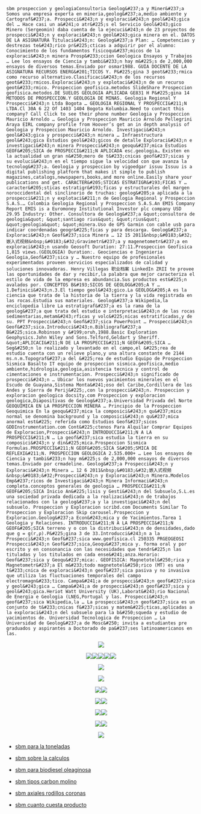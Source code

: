 
```
sbm prospeccion y geologiaConsultoria Geolog&#237;a y Miner&#237;a Somos una empresa experta en mineria,geolog&#237;a,medio ambiente y Cartograf&#237;a. Prospecci&#243;n y exploraci&#243;n geol&#243;gica del … Hace casi un a&#241;o atr&#225;s el Servicio Geol&#243;gico Minero (Sergeomin) daba cuenta de la ejecuci&#243;n de 23 proyectos de prospecci&#243;n y exploraci&#243;n geol&#243;gica minera en el. DATOS DE LA ASIGNATURA Titulaci&#243;n: Geolog&#237;a Plan: … Competencias y destrezas te&#243;rico pr&#225;cticas a adquirir por el alumno: Conocimiento de los fundamentos fisicoqu&#237;micos de la exploraci&#243;n minera Prosp&#233;ccion Geologica Ensayos y Trabajos … Lee los ensayos de Ciencia y tambi&#233;n hay m&#225;s de 2,000,000 ensayos de diversos temas.Enviado por osmar1988. GUIA DOCENTE DE LA ASIGNATURA RECURSOS ENERG&#201;TICOS Y. P&#225;gina 3 geot&#233;rmica como recurso alternativo.Clasificaci&#243;n de los recursos geot&#233;rmicos.Exploraci&#243;n y explotaci&#243;n de un recurso geot&#233;rmico. Prospeccion geofisica.metodos SlideShare Prospeccion geofisica.metodos.DE SUELOS GEOLOGIA APLICADA GE831 H P&#225;gina 14 METODOS DE PROSPECCION.Y GEOLOGIA DE MINAS. Geologia Regional Y Prospecci&#243;n Ltda Bogota … GEOLOGIA REGIONAL Y PROSPECCI&#211;N LTDA.Cl 30A 6 22 Of 1403 1404 Bogota Kolumbia.Need to contact this company? Call Click to see their phone number Geologia y Prospeccion Mauricio Arnoldo … Geologia y Prospeccion Mauricio Arnoldo Pellegrini Araya EIRL company profile from Hoover’s get an in depth analysis of Geologia y Prospeccion Mauricio Arnoldo. Investigaci&#243;n geol&#243;gica y prospecci&#243;n minera … Infraestructura geol&#243;gica Estudios geol&#243;gicos de detalle Exploraci&#243;n e investigaci&#243;n minera Prospecci&#243;n geoqu&#237;mica Estudios GEOF&#205;SICA de PROSPECCI&#211;N APLICADA esc.geologia… Existen en la actualidad un gran n&#250;mero de t&#233;cnicas geof&#237;sicas y su evoluci&#243;n en el tiempo sigue la velocidad con que avanza la tecnolog&#237;a. Geologia y prospeccion by vigoedgar issuu Issuu is a digital publishing platform that makes it simple to publish magazines,catalogs,newspapers,books,and more online.Easily share your publications and get. CARACTER&#205;STICAS ESTRATIGR&#193;FICAS Y … caracter&#205;sticas estratigr&#193;ficas y estructurales del margen noroccidental del sinclinorio de truchas: geolog&#205;a aplicada a la prospecci&#211;n y explotaci&#211;n de Geologia Regional y Prospeccion S.A.S.… Colombia Geologia Regional y Prospeccion S.A.S.An EMIS Company Report EMIS is a Euromoney Institutional Investor plc company USD 29.95 Industry: Other. Consultora de Geolog&#237;a &quot;consultora de geologia&quot; &quot;santiago rius&quot; &quot;rius&quot; &quot;geologia&quot; &quot;minera.Uso de GPS Garmin con cable usb para indicar coordenadas geogr&#225;ficas y para descarga. Geolog&#237;a Exploraci&#243;n Geof&#237;sica Minera … 12 15 2011&nbsp;&#0183;&#32;嵌入式视频&nbsp;&#0183;&#32;Gravimetr&#237;a y magenetometr&#237;a en exploraci&#243;n usando Geosoft Duration: 27:11.Prospeccion Geofisica 1,815 views.(GEOLOGIA) Duration:. Geociencias e Ingenieria Geologia,Geof&#237;sica y … Nuestro equipo de profesionales experimentados proveen servicios especializados de calidad y soluciones innovadoras. Henry Villegas 职业档案 LinkedIn ZRII te provee las oportunidades de dar y recibir,la palabra que mejor caracteriza el estilo de vida de la empresa es abundancia.Sus productos est&#225;n avalados por. CONCEPTOS B&#193;SICOS DE GEOLOG&#205;A Y … 1.Definici&#243;n.3.El tiempo geol&#243;gico.La GEOLOG&#205;A es la ciencia que trata de la historia de la tierra y la vida registrada en las rocas.Estudia sus materiales. Geolog&#237;a Wikipedia,la enciclopedia libre La estratigraf&#237;a es la rama de la geolog&#237;a que trata del estudio e interpretaci&#243;n de las rocas sedimentarias,metam&#243;rficas y volc&#225;nicas estratificadas,y de su. PPT Prospecci&#243;n Geof&#237;sica PowerPoint … Prospecci&#243;n Geof&#237;sica.Introducci&#243;n.Bibliograf&#237;a B&#225;sica.Robinson y &#199;oruh,1988.Basic Exploration Geophysics.John Wiley and Sons.Telford,Geldart y Sheriff. &quot;APLICACI&#211;N DE LA PROSPECCI&#211;N GEOF&#205;SICA … Seg&#250;n lo realizado y levantado en el campo,el &#225;rea de estudio cuenta con un relieve plano,y una altura constante de 2144 ms.n.m.Topograf&#237;a del &#225;rea de estudio Equipo de Prospeccion Sismica Basalto IT equipo de prospeccion sismica.geofisica,medio ambiente,hidrologia,geologia,asistencia tecnica y control de cimentaciones e instrumentacion. Prospecci&#243;n significado de prospecci&#243;n … Ubicar los nuevos yacimientos minerales en el Escudo de Guayana,Sistema Monta&#241;oso del Caribe,Cordillera de los Andes y Sierra de Perij&#225;,con la prospecci&#243;n. Prospeccion y exploracion geologica docsity.com Prospeccion y exploracion geologica,Diapositivas de Geolog&#237;a.Universidad Privada del Norte GEOQUIMICA EN LA PROSPECCION MINERA … Principio de la Prospeccion Geoquimica En la geoqu&#237;mica la composici&#243;n qu&#237;mica normal se denomina background y la composici&#243;n qu&#237;mica anormal est&#225; referida como Estudios Geof&#237;sicos GDDInstrumentation.com Cont&#225;ctenos Para Alquilar Comprar Equipos de Exploracion,Prospecci&#243;n INTRODUCCI&#211;N A LA PROSPECCI&#211;N … La geof&#237;sica estudia la tierra en su composici&#243;n y din&#225;mica.Prospeccion Sismica Formulas.PROSPECCI&#211;N GEOF&#205;SICA S&#205;SMICA DE REFLEXI&#211;N. PROSPECCION GEOLOGICA 2.535.000+ … Lee los ensayos de Ciencia y tambi&#233;n hay m&#225;s de 2,000,000 ensayos de diversos temas.Enviado por crmadeline. Geolog&#237;a Prospecci&#243;n y Exploraci&#243;n Minera … 12 6 2011&nbsp;&#0183;&#32;嵌入式视频&nbsp;&#0183;&#32;Prospecci&#243;n y Exploraci&#243;n Minera.Modelos Emp&#237;ricos de Investigaci&#243;n Minera Informaci&#243;n completa.conceptos generales de geologia … PROSPECCI&#211;N GEOF&#205;SICA Inicio An&#225;lisis y Gesti&#243;n del Subsuelo,S.L.es una sociedad privada dedicada a la realizaci&#243;n de trabajos relacionados con la geolog&#237;a y la investigaci&#243;n del subsuelo. Prospeccion y Exploracion scribd.com Documents Similar To Prospeccion y Exploracion Skip carousel.Prospeccion y Exploracion.Geolog&#237;a Econ&#243;mica y de Yacimientos.Tarea 1 Geologia y Relaciones. INTRODUCCI&#211;N A LA PROSPECCI&#211;N GEOF&#205;SICA terreno y o con la distribuci&#243;n de densidades,dado que g = g(r,ρ).P&#225;gina 3 de 33.Introducci&#243;n a la Prospecci&#243;n Geof&#237;sica www.geofisica.cl 250335 PRGEOGEOSI Prospecci&#243;n Geof&#237;sica,Geoqu&#237;mica y. forma oral y por escrito y en consonancia con las necesidades que tendr&#225;n las tituladas y los titulados en cada ense&#241;anza.Horario: Geof&#237;sica y Geoqu&#237;mica:. GEOFISICA: Magnetotel&#250;rica y Magnetometr&#237;a El m&#233;todo magnetotel&#250;rico (MT) es una t&#233;cnica de exploraci&#243;n geof&#237;sica pasiva y no invasiva que utiliza las fluctuaciones temporales del campo electromagn&#233;tico. Campa&#241;a de prospecci&#243;n geof&#237;sica y geol&#243;gica … Campa&#241;a de prospecci&#243;n geof&#237;sica y geol&#243;gica.Heriot Watt University (UK),Laborat&#243;rio Nacional de Energia e Geologia (LNEG,Portugal y las. Prospecci&#243;n geof&#237;sica Wikipedia,la … La prospecci&#243;n geof&#237;sica es un conjunto de t&#233;cnicas f&#237;sicas y matem&#225;ticas,aplicadas a la exploraci&#243;n del subsuelo para la b&#250;squeda y estudio de yacimientos de. Universidad Tecnologica de Prospeccion … La Universidad de Geolog&#237;a de Mosc&#250; invita a estudiantes pre graduados y aspirantes a Doctorado de pa&#237;ses latinoamericanos en las. 
```

<div align="center">

<a href="https://es-crusher.shibang-china.com/github&k=sbm+prospeccion+y+geologia"><img src="https://static.shibang-china.com/es/crusher/logo.jpg"></a>

<a href="https://es-crusher.shibang-china.com/github&k=sbm+prospeccion+y+geologia"><img src="https://static.shibang-china.com/es/crusher/index.jpg"></a><a href="https://es-crusher.shibang-china.com/material.htmlgithub&k=sbm+prospeccion+y+geologia"><img src="https://static.shibang-china.com/es/crusher/material.jpg"></a><a href="https://es-crusher.shibang-china.com/application.htmlgithub&k=sbm+prospeccion+y+geologia"><img src="https://static.shibang-china.com/es/crusher/application.jpg"></a><a href="https://es-crusher.shibang-china.com/aboutus.htmlgithub&k=sbm+prospeccion+y+geologia"><img src="https://static.shibang-china.com/es/crusher/aboutus.jpg"></a><a href="https://es-crusher.shibang-china.com/contact.htmlgithub&k=sbm+prospeccion+y+geologia"><img src="https://static.shibang-china.com/es/crusher/contact.jpg"></a>

<a href="https://es-crusher.shibang-china.com/github&k=sbm+prospeccion+y+geologia"><img src="https://static.shibang-china.com/es/crusher/banner.jpg"></a>

<a href="https://swt.shibang-china.com/github&k=sbm+prospeccion+y+geologia"><img src="https://static.shibang-china.com/es/crusher/text.jpg"></a>

<a href="https://swt.shibang-china.com/github&k=sbm+prospeccion+y+geologia"><img src="https://static.shibang-china.com/es/crusher/chat.jpg"></a><a href="https://es-crusher.shibang-china.com/contact.htmlgithub&k=sbm+prospeccion+y+geologia"><img src="https://static.shibang-china.com/es/crusher/message.jpg"></a>

<a href="https://es-crusher.shibang-china.com/products/pe.htmlgithub&k=sbm+prospeccion+y+geologia"><img src="https://static.shibang-china.com/es/crusher/pe.jpg"></a><a href="https://es-crusher.shibang-china.com/products/pf.htmlgithub&k=sbm+prospeccion+y+geologia"><img src="https://static.shibang-china.com/es/crusher/pf.jpg"></a>

<a href="https://es-crusher.shibang-china.com/products/hpt.htmlgithub&k=sbm+prospeccion+y+geologia"><img src="https://static.shibang-china.com/es/crusher/hpt.jpg"></a><a href="https://es-crusher.shibang-china.com/products/vsi.htmlgithub&k=sbm+prospeccion+y+geologia"><img src="https://static.shibang-china.com/es/crusher/vsi.jpg"></a>

<a href="https://es-crusher.shibang-china.com/products/klv.htmlgithub&k=sbm+prospeccion+y+geologia"><img src="https://static.shibang-china.com/es/crusher/klv.jpg"></a><a href="https://es-crusher.shibang-china.com/products/portable.htmlgithub&k=sbm+prospeccion+y+geologia"><img src="https://static.shibang-china.com/es/crusher/portable.jpg"></a>

<a href="https://swt.shibang-china.com/github&k=sbm+prospeccion+y+geologia"><img src="https://static.shibang-china.com/es/crusher/case.jpg"></a>

</div>


* [sbm para la toneladas](sbm%20para%20la%20toneladas.md)

* [sbm sobre la calculos](sbm%20sobre%20la%20calculos.md)

* [sbm para biodiesel oleaginosa](sbm%20para%20biodiesel%20oleaginosa.md)

* [sbm tipos carbon molino](sbm%20tipos%20carbon%20molino.md)

* [sbm axiales rodillos coronas](sbm%20axiales%20rodillos%20coronas.md)

* [sbm cuanto cuesta producto](sbm%20cuanto%20cuesta%20producto.md)